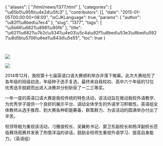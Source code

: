 {
    "aliases": [
        "/html/news/1377.html"
    ],
    "categories": [
        "\u65b0\u95fb\u4e2d\u5fc3"
    ],
    "contributors": [],
    "date": "2015-01-05T00:00:00+08:00",
    "isCJKLanguage": true,
    "params": {
        "author": "\u82f1\u8bed\u7ec4"
    },
    "slug": "1377",
    "tags": [
        "\u5b66\u6821\u8981\u95fb"
    ],
    "title": "\u6211\u6821\u7b2c\u5341\u4e03\u5c4a\u82f1\u8bed\u53e3\u8bed\u5927\u8d5b\u5706\u6ee1\u843d\u5e55",
    "toc": true
}

  




![](https://cdn.tfls.online/mirror/full/f498156b7420332a6f3d4929f9904ac55984783a.jpg)




  





![](https://cdn.tfls.online/mirror/full/55b25c512acbadf96cc320f0dad5895b3a24e97e.jpg)




  





 






2014年12月，我校第十七届英语口语大赛顺利举办并落下帷幕。此次大赛经历了各年级的班级初选，年级种子选手复选，最终来自我校初、高中六个年级的12位优秀选手脱颖而出进入决赛并分别斩获了一二三等奖。




一年一度的英语口语大赛是我校传统的特色活动，该活动旨在推动我校外语教学、为优秀学子提供一个良好的展示平台、调动全体学生的外语学习积极性。英语组全体教师从选手推荐、到大赛各种职能筹备，群策群力、为该活动的圆满举办付出了辛苦。




校领导极为重视该活动，刁雅俊校长、吴翼彬书记、窦卫东副校长和杨洋副校长莅临赛场观赛并发表了热情洋溢的讲话，鼓励全校师生重视外语学习、提高自身能力。（英语组）












 

  





  



